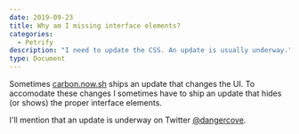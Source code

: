 ```yaml
---
date: 2019-09-23
title: Why am I missing interface elements?
categories:
  - Petrify
description: "I need to update the CSS. An update is usually underway."
type: Document
---
```


Sometimes [carbon.now.sh](https://carbon.now.sh) ships an update that changes the UI. To accomodate these changes I sometimes have to ship an update that hides (or shows) the proper interface elements.

I'll mention that an update is underway on Twitter [@dangercove](https://www.twitter.com/dangercove).
